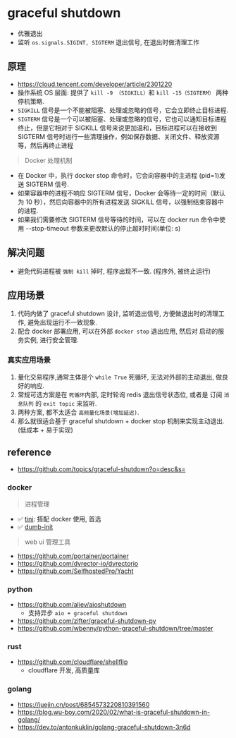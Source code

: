 # graceful shutdown

- 优雅退出
- 监听 `os.signals.SIGINT, SIGTERM` 退出信号, 在退出时做清理工作

## 原理

- https://cloud.tencent.com/developer/article/2301220
- 操作系统 OS 层面: 提供了 `kill -9 （SIGKILL）`和 `kill -15（SIGTERM）` 两种停机策略.
- `SIGKILL` 信号是一个不能被阻塞、处理或忽略的信号，它会立即终止目标进程.
- `SIGTERM` 信号是一个可以被阻塞、处理或忽略的信号，它也可以通知目标进程终止，但是它相对于 SIGKILL 信号来说更加温和，目标进程可以在接收到 SIGTERM 信号时进行一些清理操作，例如保存数据、关闭文件、释放资源等，然后再终止进程

> Docker 处理机制

- 在 Docker 中，执行 docker stop 命令时，它会向容器中的主进程 (pid=1)发送 SIGTERM 信号.
- 如果容器中的进程不响应 SIGTERM 信号，Docker 会等待一定的时间（默认为 10 秒），然后向容器中的所有进程发送 SIGKILL 信号，以强制结束容器中的进程.
- 如果我们需要修改 SIGTERM 信号等待的时间，可以在 docker run 命令中使用 --stop-timeout 参数来更改默认的停止超时时间(单位: s)

## 解决问题

- 避免代码进程被 `强制 kill` 掉时, 程序出现不一致. (程序外, 被终止运行)

## 应用场景

1. 代码内做了 graceful shutdown 设计, 监听退出信号, 方便做退出时的清理工作, 避免出现运行不一致现象.
2. 配合 docker 部署应用, 可以在外部 `docker stop` 退出应用, 然后对 启动的服务实例, 进行安全管理.

### 真实应用场景

1. 量化交易程序,通常主体是个 `while True` 死循环, 无法对外部的主动退出, 做良好的响应.
2. 常规可选方案是在 `死循环`内部, 定时轮询 redis 退出信号状态位, 或者是 订阅 `消息队列` 的 `exit topic` 来监听.
3. 两种方案, 都不太适合 `高频量化场景(增加延迟)`.
4. 那么就很适合基于 graceful shutdown + docker stop 机制来实现主动退出. (低成本 + 易于实现)

## reference

- https://github.com/topics/graceful-shutdown?o=desc&s=

### docker

> 进程管理

- ✅ [tini](https://github.com/krallin/tini): 搭配 docker 使用, 首选
- ✅ [dumb-init](https://github.com/Yelp/dumb-init)

> web ui 管理工具

- https://github.com/portainer/portainer
- https://github.com/dyrector-io/dyrectorio
- https://github.com/SelfhostedPro/Yacht

### python

- https://github.com/aliev/aioshutdown
    - 支持异步 `aio + graceful shutdown`
- https://github.com/zifter/graceful-shutdown-py
- https://github.com/wbenny/python-graceful-shutdown/tree/master

### rust

- https://github.com/cloudflare/shellflip
    - cloudflare 开发, 高质量库

### golang

- https://juejin.cn/post/6854573220810391560
- https://blog.wu-boy.com/2020/02/what-is-graceful-shutdown-in-golang/
- https://dev.to/antonkuklin/golang-graceful-shutdown-3n6d


